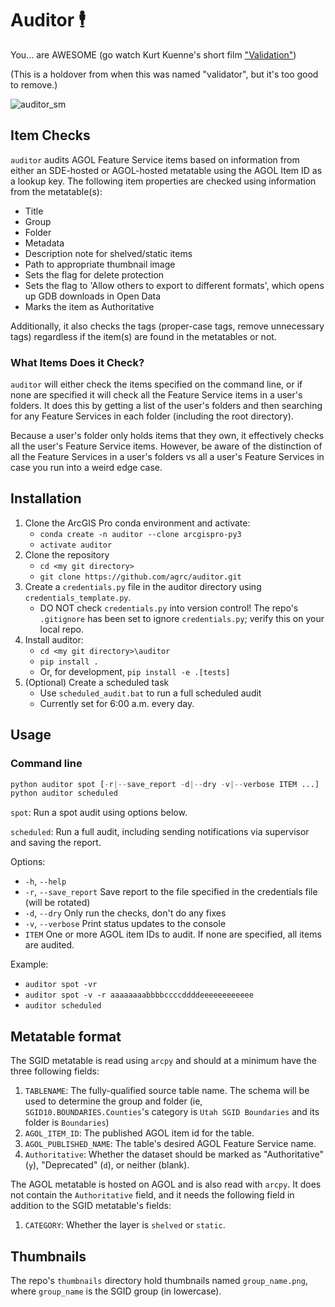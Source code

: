 # Auditor 🕴️

You... are AWESOME (go watch Kurt Kuenne's short film ["Validation"](https://www.youtube.com/watch?v=Cbk980jV7Ao))

(This is a holdover from when this was named "validator", but it's too good to remove.)

![auditor_sm](https://user-images.githubusercontent.com/325813/90076350-b8c37100-dcbc-11ea-9df7-48ea21ec138a.png)

## Item Checks

`auditor` audits AGOL Feature Service items based on information from either an SDE-hosted or AGOL-hosted metatable using the AGOL Item ID as a lookup key. The following item properties are checked using information from the metatable(s):

* Title
* Group
* Folder
* Metadata
* Description note for shelved/static items
* Path to appropriate thumbnail image
* Sets the flag for delete protection
* Sets the flag to 'Allow others to export to different formats', which opens up GDB downloads in Open Data
* Marks the item as Authoritative

Additionally, it also checks the tags (proper-case tags, remove unnecessary tags) regardless if the item(s) are found in the metatables or not.

### What Items Does it Check?

`auditor` will either check the items specified on the command line, or if none are specified it will check all the Feature Service items in a user's folders. It does this by getting a list of the user's folders and then searching for any Feature Services in each folder (including the root directory).

Because a user's folder only holds items that they own, it effectively checks all the user's Feature Service items. However, be aware of the distinction of all the Feature Services in a user's folders vs all a user's Feature Services in case you run into a weird edge case.

## Installation

1. Clone the ArcGIS Pro conda environment and activate:
   * `conda create -n auditor --clone arcgispro-py3`
   * `activate auditor`
1. Clone the repository
   * `cd <my git directory>`
   * `git clone https://github.com/agrc/auditor.git`
1. Create a `credentials.py` file in the auditor directory using `credentials_template.py`.
   * DO NOT check `credentials.py` into version control! The repo's `.gitignore` has been set to ignore `credentials.py`; verify this on your local repo.
1. Install auditor:
   * `cd <my git directory>\auditor`
   * `pip install .`
   * Or, for development, `pip install -e .[tests]`
1. (Optional) Create a scheduled task
   * Use `scheduled_audit.bat` to run a full scheduled audit
   * Currently set for 6:00 a.m. every day.

## Usage

### Command line

``` python
python auditor spot [-r|--save_report -d|--dry -v|--verbose ITEM ...]
python auditor scheduled
```

`spot`: Run a spot audit using options below.

`scheduled`: Run a full audit, including sending notifications via supervisor and saving the report.

Options:

* `-h`, `--help`
* `-r`, `--save_report`           Save report to the file specified in the credentials file (will be rotated)
* `-d`, `--dry`                   Only run the checks, don't do any fixes
* `-v`, `--verbose`               Print status updates to the console
* `ITEM`                          One or more AGOL item IDs to audit. If none are specified, all items are audited.

Example:

* `auditor spot -vr`
* `auditor spot -v -r aaaaaaaabbbbccccddddeeeeeeeeeeee`
* `auditor scheduled`

## Metatable format

The SGID metatable is read using `arcpy` and should at a minimum have the three following fields:

1. `TABLENAME`: The fully-qualified source table name. The schema will be used to determine the group and folder (ie, `SGID10.BOUNDARIES.Counties`'s category is `Utah SGID Boundaries` and its folder is `Boundaries`)
1. `AGOL_ITEM_ID`: The published AGOL item id for the table.
1. `AGOL_PUBLISHED_NAME`: The table's desired AGOL Feature Service name.
1. `Authoritative`: Whether the dataset should be marked as "Authoritative" (`y`), "Deprecated" (`d`), or neither (blank).

The AGOL metatable is hosted on AGOL and is also read with `arcpy`. It does not contain the `Authoritative` field, and it needs the following field in addition to the SGID metatable's fields:

1. `CATEGORY`: Whether the layer is `shelved` or `static`.

## Thumbnails

The repo's `thumbnails` directory hold thumbnails named `group_name.png`, where `group_name` is the SGID group (in lowercase).
